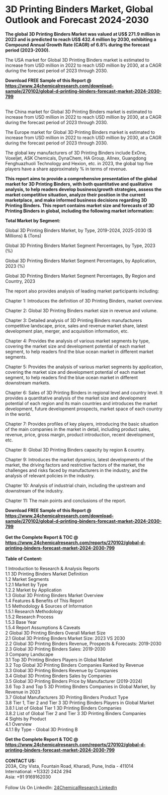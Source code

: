 <h1>3D Printing Binders Market, Global Outlook and Forecast 2024-2030</h1><p><strong>The global 3D Printing Binders Market was valued at US$ 271.9 million in 2023 and is predicted to reach US$ 432.4 million by 2030, exhibiting a Compound Annual Growth Rate (CAGR) of 6.8% during the forecast period (2023-2030).</strong></p><p>
</p><p>The USA market for Global 3D Printing Binders market is estimated to increase from USD million in 2022 to reach USD million by 2030, at a CAGR during the forecast period of 2023 through 2030.</p><div><b>Download FREE Sample of this Report @ 
            <a href="https://www.24chemicalresearch.com/download-sample/270102/global-d-printing-binders-forecast-market-2024-2030-799">
            https://www.24chemicalresearch.com/download-sample/270102/global-d-printing-binders-forecast-market-2024-2030-799</a></b></div><br><p>
</p><p>The China market for Global 3D Printing Binders market is estimated to increase from USD million in 2022 to reach USD million by 2030, at a CAGR during the forecast period of 2023 through 2030.</p><p>
</p><p>The Europe market for Global 3D Printing Binders market is estimated to increase from USD million in 2022 to reach USD million by 2030, at a CAGR during the forecast period of 2023 through 2030.</p><p>
</p><p>The global key manufacturers of 3D Printing Binders include ExOne, Voxeljet, ASK Chemicals, DynaChem, HA Group, Allnex, Guangdong Fenghuazhuoli Technology and Hexion, etc. in 2023, the global top five players have a share approximately % in terms of revenue.</p><p>
<strong>This report aims to provide a comprehensive presentation of the global market for 3D Printing Binders, with both quantitative and qualitative analysis, to help readers develop business/growth strategies, assess the market competitive situation, analyze their position in the current marketplace, and make informed business decisions regarding 3D Printing Binders. This report contains market size and forecasts of 3D Printing Binders in global, including the following market information:</strong></p><p>
</p><p>
<strong>Total Market by Segment:</strong></p><p>
Global 3D Printing Binders Market, by Type, 2019-2024, 2025-2030 ($ Millions) &amp; (Tons)</p><p>
Global 3D Printing Binders Market Segment Percentages, by Type, 2023 (%)</p><p>
</p><p>
Global 3D Printing Binders Market Segment Percentages, by Application, 2023 (%)</p><p>
</p><p>
Global 3D Printing Binders Market Segment Percentages, By Region and Country, 2023 </p><p>
</p><p>
The report also provides analysis of leading market participants including:</p><p>
</p><p>
</p><p>
Chapter 1: Introduces the definition of 3D Printing Binders, market overview.</p><p>
Chapter 2: Global 3D Printing Binders market size in revenue and volume.</p><p>
Chapter 3: Detailed analysis of 3D Printing Binders manufacturers competitive landscape, price, sales and revenue market share, latest development plan, merger, and acquisition information, etc.</p><p>
Chapter 4: Provides the analysis of various market segments by type, covering the market size and development potential of each market segment, to help readers find the blue ocean market in different market segments.</p><p>
Chapter 5: Provides the analysis of various market segments by application, covering the market size and development potential of each market segment, to help readers find the blue ocean market in different downstream markets.</p><p>
Chapter 6: Sales of 3D Printing Binders in regional level and country level. It provides a quantitative analysis of the market size and development potential of each region and its main countries and introduces the market development, future development prospects, market space of each country in the world.</p><p>
Chapter 7: Provides profiles of key players, introducing the basic situation of the main companies in the market in detail, including product sales, revenue, price, gross margin, product introduction, recent development, etc.</p><p>
Chapter 8: Global 3D Printing Binders capacity by region &amp; country.</p><p>
Chapter 9: Introduces the market dynamics, latest developments of the market, the driving factors and restrictive factors of the market, the challenges and risks faced by manufacturers in the industry, and the analysis of relevant policies in the industry.</p><p>
Chapter 10: Analysis of industrial chain, including the upstream and downstream of the industry.</p><p>
Chapter 11: The main points and conclusions of the report.</p><div><b>Download FREE Sample of this Report @ 
            <a href="https://www.24chemicalresearch.com/download-sample/270102/global-d-printing-binders-forecast-market-2024-2030-799">
            https://www.24chemicalresearch.com/download-sample/270102/global-d-printing-binders-forecast-market-2024-2030-799</a></b></div><br><div><b>Get the Complete Report & TOC @ 
            <a href="https://www.24chemicalresearch.com/reports/270102/global-d-printing-binders-forecast-market-2024-2030-799">
            https://www.24chemicalresearch.com/reports/270102/global-d-printing-binders-forecast-market-2024-2030-799</a></b></div><br>
            <b>Table of Content:</b><p>1 Introduction to Research & Analysis Reports<br />
    1.1 3D Printing Binders Market Definition<br />
    1.2 Market Segments<br />
        1.2.1 Market by Type<br />
        1.2.2 Market by Application<br />
    1.3 Global 3D Printing Binders Market Overview<br />
    1.4 Features & Benefits of This Report<br />
    1.5 Methodology & Sources of Information<br />
        1.5.1 Research Methodology<br />
        1.5.2 Research Process<br />
        1.5.3 Base Year<br />
        1.5.4 Report Assumptions & Caveats<br />
2 Global 3D Printing Binders Overall Market Size<br />
    2.1 Global 3D Printing Binders Market Size: 2023 VS 2030<br />
    2.2 Global 3D Printing Binders Revenue, Prospects & Forecasts: 2019-2030<br />
    2.3 Global 3D Printing Binders Sales: 2019-2030<br />
3 Company Landscape<br />
    3.1 Top 3D Printing Binders Players in Global Market<br />
    3.2 Top Global 3D Printing Binders Companies Ranked by Revenue<br />
    3.3 Global 3D Printing Binders Revenue by Companies<br />
    3.4 Global 3D Printing Binders Sales by Companies<br />
    3.5 Global 3D Printing Binders Price by Manufacturer (2019-2024)<br />
    3.6 Top 3 and Top 5 3D Printing Binders Companies in Global Market, by Revenue in 2023<br />
    3.7 Global Manufacturers 3D Printing Binders Product Type<br />
    3.8 Tier 1, Tier 2 and Tier 3 3D Printing Binders Players in Global Market<br />
        3.8.1 List of Global Tier 1 3D Printing Binders Companies<br />
        3.8.2 List of Global Tier 2 and Tier 3 3D Printing Binders Companies<br />
4 Sights by Product<br />
    4.1 Overview<br />
        4.1.1 By Type - Global 3D Printing B</p><div><b>Get the Complete Report & TOC @ 
            <a href="https://www.24chemicalresearch.com/reports/270102/global-d-printing-binders-forecast-market-2024-2030-799">
            https://www.24chemicalresearch.com/reports/270102/global-d-printing-binders-forecast-market-2024-2030-799</a></b></div><br><b>CONTACT US:</b><br>
            203A, City Vista, Fountain Road, Kharadi, Pune, India - 411014<br>
            International: +1(332) 2424 294<br>
            Asia: +91 9169162030 <br><br>
            Follow Us On LinkedIn: <a href="https://www.linkedin.com/company/24chemicalresearch/">24ChemicalResearch LinkedIn</a>